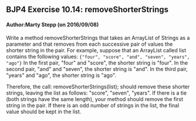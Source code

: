 ## BJP4 Exercise 10.14: removeShorterStrings
#### Author:Marty Stepp (on 2016/09/08)

Write a method removeShorterStrings that takes an ArrayList of Strings as a parameter and that removes from each successive pair of values the shorter string in the pair. For example, suppose that an ArrayList called list contains the following values: `{"four", "score", "and", "seven", "years", "ago"}` In the first pair, "four" and "score", the shorter string is "four". In the second pair, "and" and "seven", the shorter string is "and". In the third pair, "years" and "ago", the shorter string is "ago". 

Therefore, the call: removeShorterStrings(list); should remove these shorter strings, leaving the list as follows: "score", "seven", "years". If there is a tie (both strings have the same length), your method should remove the first string in the pair. If there is an odd number of strings in the list, the final value should be kept in the list.